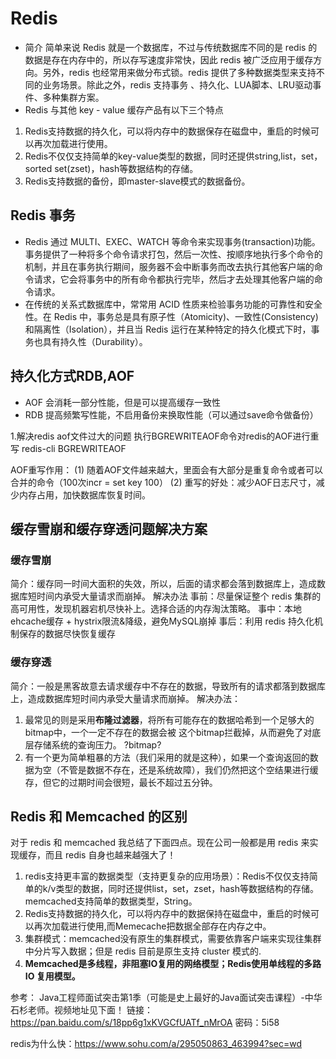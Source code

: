 
# Redis
* 简介
简单来说 Redis 就是一个数据库，不过与传统数据库不同的是 redis 的数据是存在内存中的，所以存写速度非常快，因此 redis 被广泛应用于缓存方向。另外，redis 也经常用来做分布式锁。redis 提供了多种数据类型来支持不同的业务场景。除此之外，redis 支持事务 、持久化、LUA脚本、LRU驱动事件、多种集群方案。
* Redis 与其他 key - value 缓存产品有以下三个特点
 1. Redis支持数据的持久化，可以将内存中的数据保存在磁盘中，重启的时候可以再次加载进行使用。 
 2. Redis不仅仅支持简单的key-value类型的数据，同时还提供string,list，set，sorted set(zset)，hash等数据结构的存储。
 3. Redis支持数据的备份，即master-slave模式的数据备份。

## Redis 事务
* Redis 通过 MULTI、EXEC、WATCH 等命令来实现事务(transaction)功能。事务提供了一种将多个命令请求打包，然后一次性、按顺序地执行多个命令的机制，并且在事务执行期间，服务器不会中断事务而改去执行其他客户端的命令请求，它会将事务中的所有命令都执行完毕，然后才去处理其他客户端的命令请求。
* 在传统的关系式数据库中，常常用 ACID 性质来检验事务功能的可靠性和安全性。在 Redis 中，事务总是具有原子性（Atomicity)、一致性(Consistency)和隔离性（Isolation），并且当 Redis 运行在某种特定的持久化模式下时，事务也具有持久性（Durability）。

## 持久化方式RDB,AOF
* AOF 会消耗一部分性能，但是可以提高缓存一致性
* RDB 提高频繁写性能，不启用备份来换取性能（可以通过save命令做备份）

1.解决redis aof文件过大的问题 
执行BGREWRITEAOF命令对redis的AOF进行重写
redis-cli BGREWRITEAOF

AOF重写作用：
(1) 随着AOF文件越来越大，里面会有大部分是重复命令或者可以合并的命令（100次incr = set key 100）
(2) 重写的好处：减少AOF日志尺寸，减少内存占用，加快数据库恢复时间。


## 缓存雪崩和缓存穿透问题解决方案
### 缓存雪崩
简介：缓存同一时间大面积的失效，所以，后面的请求都会落到数据库上，造成数据库短时间内承受大量请求而崩掉。
解决办法
事前：尽量保证整个 redis 集群的高可用性，发现机器宕机尽快补上。选择合适的内存淘汰策略。
事中：本地ehcache缓存 + hystrix限流&降级，避免MySQL崩掉
事后：利用 redis 持久化机制保存的数据尽快恢复缓存

### 缓存穿透
简介：一般是黑客故意去请求缓存中不存在的数据，导致所有的请求都落到数据库上，造成数据库短时间内承受大量请求而崩掉。
解决办法： 
1. 最常见的则是采用**布隆过滤器**，将所有可能存在的数据哈希到一个足够大的bitmap中，一个一定不存在的数据会被 这个bitmap拦截掉，从而避免了对底层存储系统的查询压力。
?bitmap?
2. 有一个更为简单粗暴的方法（我们采用的就是这种），如果一个查询返回的数据为空（不管是数据不存在，还是系统故障），我们仍然把这个空结果进行缓存，但它的过期时间会很短，最长不超过五分钟。

## Redis 和 Memcached 的区别
对于 redis 和 memcached 我总结了下面四点。现在公司一般都是用 redis 来实现缓存，而且 redis 自身也越来越强大了！
1. redis支持更丰富的数据类型（支持更复杂的应用场景）：Redis不仅仅支持简单的k/v类型的数据，同时还提供list，set，zset，hash等数据结构的存储。memcached支持简单的数据类型，String。
2. Redis支持数据的持久化，可以将内存中的数据保持在磁盘中，重启的时候可以再次加载进行使用,而Memecache把数据全部存在内存之中。
3. 集群模式：memcached没有原生的集群模式，需要依靠客户端来实现往集群中分片写入数据；但是 redis 目前是原生支持 cluster 模式的.
4. **Memcached是多线程，非阻塞IO复用的网络模型；Redis使用单线程的多路 IO 复用模型。**

参考：
Java工程师面试突击第1季（可能是史上最好的Java面试突击课程）-中华石杉老师。视频地址见下面！ 
链接： https://pan.baidu.com/s/18pp6g1xKVGCfUATf_nMrOA
密码：5i58



redis为什么快：https://www.sohu.com/a/295050863_463994?sec=wd